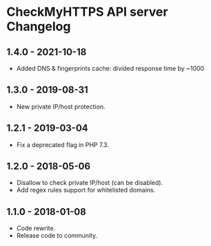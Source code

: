 # CheckMyHTTPS API server Changelog

## 1.4.0 - 2021-10-18
- Added DNS & fingerprints cache: divided response time by ~1000

## 1.3.0 - 2019-08-31
- New private IP/host protection.

## 1.2.1 - 2019-03-04
- Fix a deprecated flag in PHP 7.3.

## 1.2.0 - 2018-05-06
- Disallow to check private IP/host (can be disabled).
- Add regex rules support for whitelisted domains.

## 1.1.0 - 2018-01-08
- Code rewrite.
- Release code to community.
